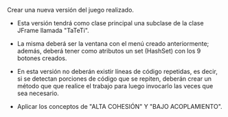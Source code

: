 Crear una nueva versión del juego realizado.

- Esta versión tendrá como clase principal una subclase de la clase JFrame llamada "TaTeTi".

- La misma deberá ser la ventana con el menú creado anteriormente; además, deberá tener como atributos un set (HashSet) con los 9 botones creados.

- En esta versión no deberán existir líneas de código repetidas, es decir, si se detectan
porciones de código que se repiten, deberán crear un método que que realice el trabajo para luego invocarlo las veces que sea necesario.

- Aplicar los conceptos de "ALTA COHESIÓN" Y "BAJO ACOPLAMIENTO".


